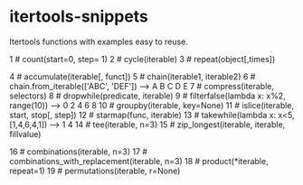 # itertools-snippets

Itertools functions with examples easy to reuse.

 1 # count(start=0, step= 1)
 2 # cycle(iterable)
 3 # repeat(object[,times])

 4 # accumulate(iterable[, funct])
 5 # chain(iterable1, iterable2)
 6 # chain.from_iterable(['ABC', 'DEF']) --> A B C D E 
 7 # compress(iterable, selectors)
 8 # dropwhile(predicate, iterable)
 9 # filterfalse(lambda x: x%2, range(10)) --> 0 2 4 6 8
10 # groupby(iterable, key=None)
11 # islice(iterable, start, stop[, step])
12 # starmap(func, iterable)
13 # takewhile(lambda x: x<5, [1,4,6,4,1]) --> 1 4
14 # tee(iterable, n=3)
15 # zip_longest(iterable, iterable, fillvalue)

16 # combinations(iterable, n=3)
17 # combinations_with_replacement(iterable, n=3)
18 # product(*iterable, repeat=1) 
19 # permutations(iterable, r=None)
